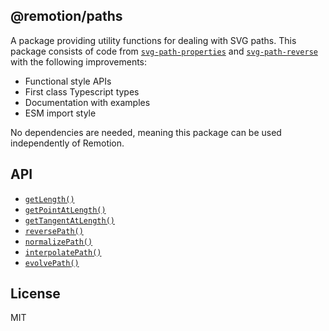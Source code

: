 ## @remotion/paths

A package providing utility functions for dealing with SVG paths. This package consists of code from [`svg-path-properties`](https://www.npmjs.com/package/svg-path-properties) and [`svg-path-reverse`](https://github.com/Pomax/svg-path-reverse#readme) with the following improvements:

- Functional style APIs
- First class Typescript types
- Documentation with examples
- ESM import style

No dependencies are needed, meaning this package can be used independently of Remotion.

## API

- [`getLength()`](https://remotion.dev/docs/paths/get-length)
- [`getPointAtLength()`](https://remotion.dev/docs/paths/get-point-at-length)
- [`getTangentAtLength()`](https://remotion.dev/docs/paths/get-tangent-at-length)
- [`reversePath()`](https://remotion.dev/docs/paths/reverse-path)
- [`normalizePath()`](https://remotion.dev/docs/paths/normalize-path)
- [`interpolatePath()`](https://remotion.dev/docs/paths/interpolate-path)
- [`evolvePath()`](https://remotion.dev/docs/paths/evolve-path)

## License

MIT
